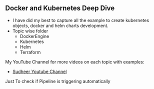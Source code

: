 ## Docker and Kubernetes Deep Dive
- I have did my best to capture all the example to create kubernetes objects, docker and helm charts development.
- Topic wise folder
  - DockerEngine
  - Kubernetes
  - Helm
  - Terraform

My YouTube Channel for more videos on each topic with examples:

- [Sudheer Youtube Channel](https://www.youtube.com/channel/UCh2V8IkTjmu1yyAfYeU1zHw)



Just To check if Pipeline is triggering automatically
